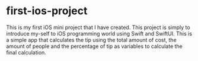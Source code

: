 # first-ios-project
This is my first iOS mini project that I have created. This project is simply to introduce my-self to iOS programming world using Swift and SwiftUI.
This is a simple app that calculates the tip using the total amount of cost, the amount of people and the percentage of tip as variables to calculate the 
final calculation.

